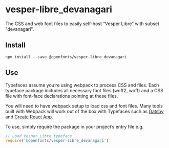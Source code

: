 
# vesper-libre_devanagari

The CSS and web font files to easily self-host “Vesper Libre” with subset "devanagari".

## Install

`npm install --save @openfonts/vesper-libre_devanagari`

## Use

Typefaces assume you’re using webpack to process CSS and files. Each typeface
package includes all necessary font files (woff2, woff) and a CSS file with
font-face declarations pointing at these files.

You will need to have webpack setup to load css and font files. Many tools built
with Webpack will work out of the box with Typefaces such as [Gatsby](https://github.com/gatsbyjs/gatsby)
and [Create React App](https://github.com/facebookincubator/create-react-app).

To use, simply require the package in your project’s entry file e.g.

```javascript
// Load Vesper Libre typeface
require('@openfonts/vesper-libre_devanagari')
```
